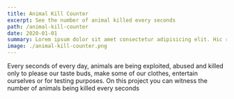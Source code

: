 ```yaml
---
title: Animal Kill Counter
excerpt: See the number of animal killed every seconds
path: /animal-kill-counter
date: 2020-01-01
summary: Lorem ipsum dolor sit amet consectetur adipisicing elit. Hic rerum earum quos explicabo suscipit maxime iste qui nihil. Reiciendis asperiores minus necessitatibus
image: ./animal-kill-counter.png
---
```


Every seconds of every day, animals are being exploited, abused and killed only to please our taste buds, make some of our clothes, entertain ourselves or for testing purposes.
On this project you can witness the number of animals being killed every seconds
